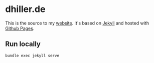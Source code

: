 dhiller.de
===

This is the source to my [website](https://www.dhiller.de). It's based on [Jekyll](https://jekyllrb.com/) and hosted with [Github Pages](https://pages.github.com/).

Run locally
---

```sh
bundle exec jekyll serve
```
